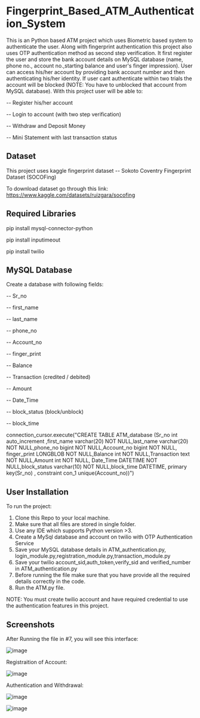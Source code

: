 # Fingerprint_Based_ATM_Authentication_System
This is an Python based ATM project which uses Biometric based system to authenticate the user. Along with fingerprint authentication this project also uses OTP authentication method as second step verification. It first register the user and store the bank account details on MySQL database (name, phone no., account no.,starting balance and user's finger impression). User can access his/her account by providing bank account number and then authenticating his/her identity. If user cant authenticate within two trials the account will be blocked (NOTE: You have to unblocked that account from MySQL database). With this project user will be able to:

-- Register his/her account

-- Login to account (with two step verification)

-- Withdraw and Deposit Money

-- Mini Statement with last transaction status

## Dataset 
This project uses kaggle fingerprint dataset 
 -- Sokoto Coventry Fingerprint Dataset (SOCOFing)

To download dataset go through this link: https://www.kaggle.com/datasets/ruizgara/socofing

## Required Libraries

pip install mysql-connector-python

pip install inputimeout

pip install twilio

## MySQL Database
Create a database with following fields:

-- Sr_no

-- first_name

-- last_name

-- phone_no

-- Account_no

-- finger_print

-- Balance

-- Transaction (credited / debited)

-- Amount

-- Date_Time

-- block_status (block/unblock)

-- block_time

connection_cursor.execute("CREATE TABLE ATM_database (Sr_no int auto_increment ,first_name varchar(20) NOT NULL,last_name varchar(20) NOT NULL,phone_no bigint NOT NULL,Account_no bigint NOT NULL, finger_print LONGBLOB NOT NULL,Balance int NOT NULL,Transaction text NOT NULL,Amount int NOT NULL, Date_Time DATETIME NOT NULL,block_status varchar(10) NOT NULL,block_time DATETIME, primary key(Sr_no) , constraint con_1 unique(Account_no))")



## User Installation
To run the project:
 1. Clone this Repo to your local machine.
 2. Make sure that all files are stored in single folder.
 3. Use any IDE which supports Python version >3.
 4. Create a MySql database and account on twilio with OTP Authentication Service
 5. Save your MySQL database details in ATM_authentication.py, login_module.py,registration_module.py,transaction_module.py
 6. Save your twilio account_sid,auth_token,verify_sid and verified_number in ATM_authentication.py
 7. Before running the file make sure that you have provide all the required details correctly in the code.
 8. Run the ATM.py file.

NOTE: You must create twilio account and have required credential to use the authentication features in this project.

## Screenshots
After Running the file in #7, you will see this interface:

![image](https://github.com/mayankyadav06/Fingerprint_Based_ATM_Authentication_System/assets/140626220/2a82e6fc-7a15-452c-9730-28ad13ce60cb)

Registraition of Account:

![image](https://github.com/mayankyadav06/Fingerprint_Based_ATM_Authentication_System/assets/140626220/e5e2d820-a702-492e-828b-68ec61086bd4)


Authentication and Withdrawal:

![image](https://github.com/mayankyadav06/Fingerprint_Based_ATM_Authentication_System/assets/140626220/cad4a353-896d-4548-9be4-ee030611e5ba)

![image](https://github.com/mayankyadav06/Fingerprint_Based_ATM_Authentication_System/assets/140626220/de72b3c5-3eff-4090-89e6-388dfc626f65)




